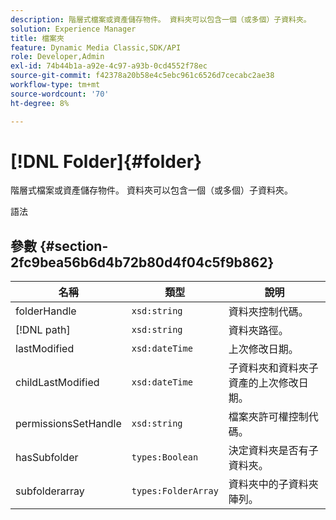 ```yaml
---
description: 階層式檔案或資產儲存物件。 資料夾可以包含一個（或多個）子資料夾。
solution: Experience Manager
title: 檔案夾
feature: Dynamic Media Classic,SDK/API
role: Developer,Admin
exl-id: 74b44b1a-a92e-4c97-a93b-0cd4552f78ec
source-git-commit: f42378a20b58e4c5ebc961c6526d7cecabc2ae38
workflow-type: tm+mt
source-wordcount: '70'
ht-degree: 8%

---
```


# [!DNL Folder]{#folder}

階層式檔案或資產儲存物件。 資料夾可以包含一個（或多個）子資料夾。

語法

## 參數 {#section-2fc9bea56b6d4b72b80d4f04c5f9b862}

| 名稱 | 類型 | 說明 |
|---|---|---|
| folderHandle | `xsd:string` | 資料夾控制代碼。 |
| [!DNL path] | `xsd:string` | 資料夾路徑。 |
| lastModified | `xsd:dateTime` | 上次修改日期。 |
| childLastModified | `xsd:dateTime` | 子資料夾和資料夾子資產的上次修改日期。 |
| permissionsSetHandle | `xsd:string` | 檔案夾許可權控制代碼。 |
| hasSubfolder | `types:Boolean` | 決定資料夾是否有子資料夾。 |
| subfolderarray | `types:FolderArray` | 資料夾中的子資料夾陣列。 |
